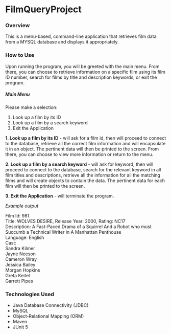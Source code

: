 # FilmQueryProject

### Overview

This is a menu-based, command-line application that retrieves film data from a MYSQL database and displays it appropriately.

### How to Use

Upon running the program, you will be greeted with the main menu.  From there, you can choose to retrieve information on a specific film using its film ID number, search for films by title and description keywords, or exit the program. 

##### Main Menu

Please make a selection:
1. Look up a film by its ID
2. Look up a film by a search keyword
3. Exit the Application


**1. Look up a film by its ID** - will ask for a film id, then will proceed to connect to the database, retrieve all the correct film information and will encapsulate it in an object.  The pertinent data will then be printed to the screen.  From there, you can choose to view more information or return to the menu.

**2. Look up a film by a search keyword** - will ask for keyword, then will proceed to connect to the database, search for the relevant keyword in all film titles and descriptions, retrieve all the information for all the matching films and will create objects to contain the data.  The pertinent data for each film will then be printed to the screen.

**3. Exit the Application** - will terminate the program.

*Example output*

Film Id: 981               
Title: WOLVES DESIRE, Release Year: 2000, Rating: NC17                        
Description: A Fast-Paced Drama of a Squirrel And a Robot who must Succumb a Technical Writer in A Manhattan Penthouse                         
Language: English                                 
Cast:                           
Sandra Kilmer                          
Jayne Neeson                        
Cameron Wray                            
Jessica Bailey                           
Morgan Hopkins                         
Greta Keitel                           
Garrett Pipes                        


### Technologies Used

* Java Database Connectivity (JDBC)
* MySQL
* Object-Relational Mapping (ORM)
* Maven
* JUnit 5

